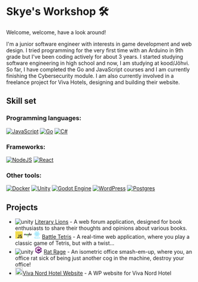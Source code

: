 # Skye's Workshop  🛠️
Welcome, welcome, have a look around!

I'm a junior software engineer with interests in game development and web design. I tried programming for the very first time with an Arduino in 9th grade but I've been coding actively for about 3 years. I started studying software engineering in high school and now, I am studying at kood/Jõhvi. So far, I have completed the Go and JavaScript courses and I am currently finishing the Cybersecurity module. I am also currently involved in a freelance project for Viva Hotels, designing and building their website.

## Skill set
### Programming languages:
[![JavaScript](https://img.shields.io/badge/JavaScript-F7DF1E?logo=javascript&logoColor=000)](https://developer.mozilla.org/en-US/docs/Web/JavaScript)
[![Go](https://img.shields.io/badge/Go-%2300ADD8.svg?&logo=go&logoColor=white)](https://go.dev)
[![C#](https://custom-icon-badges.demolab.com/badge/C%23-9179E4.svg?logo=cshrp&logoColor=white)](https://learn.microsoft.com/en-us/dotnet/csharp/tour-of-csharp/)
### Frameworks:
[![NodeJS](https://img.shields.io/badge/Node.js-6DA55F?logo=node.js&logoColor=white)](https://nodejs.org/en)
[![React](https://img.shields.io/badge/React-%2320232a.svg?logo=react&logoColor=%2361DAFB)](https://react.dev)
### Other tools:
[![Docker](https://img.shields.io/badge/Docker-2496ED?logo=docker&logoColor=fff)](https://www.docker.com)
[![Unity](https://img.shields.io/badge/Unity-%23000000.svg?logo=unity&logoColor=white)](https://unity.com)
[![Godot Engine](https://img.shields.io/badge/Godot-%23FFFFFF.svg?logo=godot-engine)](https://godotengine.org)
[![WordPress](https://img.shields.io/badge/WordPress-%2321759B.svg?logo=wordpress&logoColor=white)](https://wordpress.com)
[![Postgres](https://img.shields.io/badge/Postgres-%23316192.svg?logo=postgresql&logoColor=white)](https://www.postgresql.org)

## Projects
- <img src="https://github.com/rfyiamcool/golang_logo/blob/master/png/golang_58.png" alt="unity" width="45" height="20"/> [Literary Lions](https://github.com/AnotherSkye2/literary-lions.git) - A web forum application, designed for book enthusiasts to share their thoughts and opinions about various books.
- <img src="https://raw.githubusercontent.com/devicons/devicon/master/icons/javascript/javascript-original.svg" alt="javascript" width="20" height="20"/> <img src="https://raw.githubusercontent.com/devicons/devicon/master/icons/nodejs/nodejs-original-wordmark.svg" alt="nodejs" width="20" height="20"/> <img src="https://raw.githubusercontent.com/devicons/devicon/master/icons/react/react-original-wordmark.svg" alt="react" width="20" height="20"/>
[Battle Tetris](https://github.com/AnotherSkye2/battle-tetris) - A real-time web application, where you play a classic game of Tetris, but with a twist...
- <img src="https://www.vectorlogo.zone/logos/unity3d/unity3d-icon.svg" alt="unity" width="20" height="20"/> <img src="https://raw.githubusercontent.com/devicons/devicon/master/icons/csharp/csharp-original.svg" alt="csharp" width="20" height="20"/> [Rat Rage](https://github.com/AnotherSkye2/rat_rage) - An isometric office smash-em-up, where you, an office rat sick of being just another cog in the machine, destroy your office!
- <img src="https://raw.githubusercontent.com/FortAwesome/Font-Awesome/6.x/svgs/brands/wordpress.svg" width="20" height="20">[Viva Nord Hotel Website](https://vivahotels.ee) - A WP website for Viva Nord Hotel
  
<link rel="stylesheet" href="https://cdnjs.cloudflare.com/ajax/libs/font-awesome/4.7.0/css/font-awesome.min.css">

